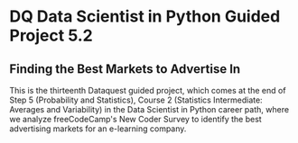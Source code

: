 # DQ Data Scientist in Python Guided Project 5.2
## Finding the Best Markets to Advertise In

This is the thirteenth Dataquest guided project, which comes at the end of Step 5 (Probability and Statistics), Course 2 (Statistics Intermediate: Averages and Variability) in the Data Scientist in Python career path, where we analyze freeCodeCamp's New Coder Survey to identify the best advertising markets for an e-learning company.
